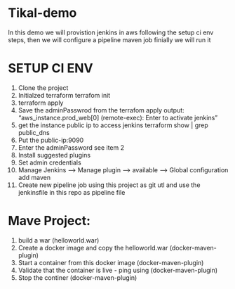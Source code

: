 # Tikal-demo
In this demo we will provistion jenkins in aws following the setup ci env steps, then we will configure a pipeline maven job finially we will run it

# SETUP CI ENV
1. Clone the project 
2. Initialzed terraform terrafom init
3. terraform apply
2. Save the adminPasswrod from the terrafom apply output:
   “aws_instance.prod_web[0] (remote-exec): Enter <SOME HASH> to activate jenkins”
3. get the instance public ip to access jenkins
  terraform show | grep public_dns 
4. Put the public-ip:9090
5. Enter the adminPassword see item 2
6. Install suggested plugins
7. Set admin credentials 
8. Manage Jenkins —> Manage plugin —> available --> Global configuration add maven
9. Create new pipeline job using this project as git utl and use the jenkinsfile in this repo as pipeline file

# Mave Project:

1. build a war (helloworld.war)
2. Create a docker image and copy the helloworld.war (docker-maven-plugin)
3. Start a container from this docker image (docker-maven-plugin)
4. Validate that the container is live - ping using (docker-maven-plugin)
5. Stop the continer (docker-maven-plugin)
